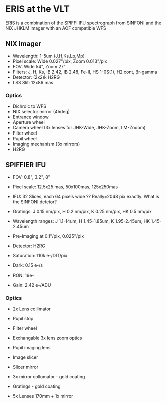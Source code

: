 # ERIS at the VLT

ERIS is a combination of the SPIFFI IFU spectrograph from SINFONI and the NIX JHKLM imager with an AOF compatible WFS

## NIX Imager

* Wavelength: 1-5um (J,H,Ks,Lp,Mp)
* Pixel scale: Wide 0.027"/pix, Zoom 0.013"/pix
* FOV: Wide 54", Zoom 27"
* Filters: J, H, Ks, IB 2.42, IB 2.48, Fe-II, HS 1-0S(1), H2 cont, Br-gamma
* Detector: (2x2)k H2RG
* LSS Slit: 12x86 mas

### Optics

* Dichroic to WFS
* NIX selector mirror (45deg)
* Entrance window
* Aperture wheel
* Camera wheel (3x lenses for JHK-Wide, JHK-Zoom, LM-Zooom)
* Filter wheel
* Pupil wheel
* Imaging mechanism (3x mirrors)
* H2RG


## SPIFFIER IFU

* FOV: 0.8", 3.2", 8"
* Pixel scale: 12.5x25 mas, 50x100mas, 125x250mas
* IFU: 32 Slices, each 64 pixels wide ?? Really=2048 pix exactly. What is the SINFONI detetor?

* Gratings: J 0.15 nm/pix, H 0.2 nm/pix, K 0.25 nm/pix, HK 0.5 nm/pix
* Wavelength ranges: J 1.1-14um, H 1.45-1.85um, K 1.95-2.45um, HK 1.45-2.45um
* Pre-Imaging at 0.1"/pix, 0.025"/pix
* Detector: H2RG
* Saturation: 110k e-/DIT/pix
* Dark: 0.15 e-/s
* RON: 16e-
* Gain: 2.42 e-/ADU


### Optics

* 2x Lens collimator
* Pupil stop
* Filter wheel
* Exchangable 3x lens zoom optics
* Pupil imaging lens
* Image slicer
* Slicer mirror
* 3x mirror collomator - gold coating
* Gratings - gold coating

* 5x Lenses 170mm + 1x mirror
